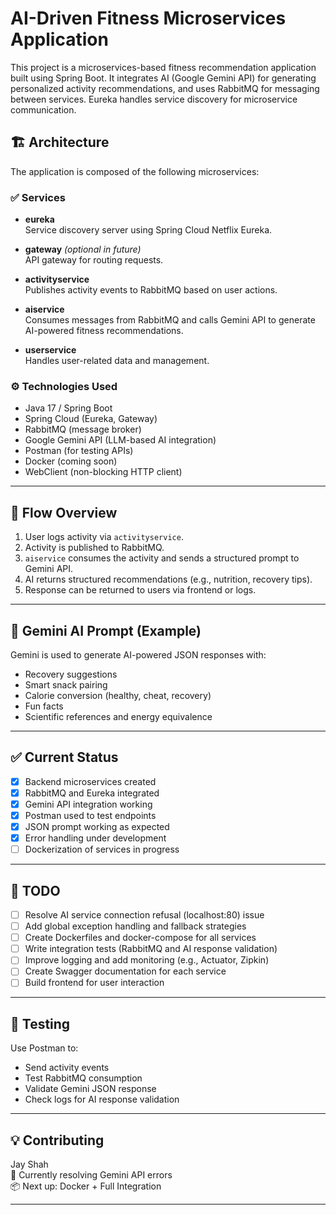# AI-Driven Fitness Microservices Application

This project is a microservices-based fitness recommendation application built using Spring Boot. It integrates AI (Google Gemini API) for generating personalized activity recommendations, and uses RabbitMQ for messaging between services. Eureka handles service discovery for microservice communication.

## 🏗️ Architecture

The application is composed of the following microservices:

### ✅ Services

- **eureka**  
  Service discovery server using Spring Cloud Netflix Eureka.

- **gateway** *(optional in future)*  
  API gateway for routing requests.

- **activityservice**  
  Publishes activity events to RabbitMQ based on user actions.

- **aiservice**  
  Consumes messages from RabbitMQ and calls Gemini API to generate AI-powered fitness recommendations.

- **userservice**  
  Handles user-related data and management.

### ⚙️ Technologies Used

- Java 17 / Spring Boot
- Spring Cloud (Eureka, Gateway)
- RabbitMQ (message broker)
- Google Gemini API (LLM-based AI integration)
- Postman (for testing APIs)
- Docker (coming soon)
- WebClient (non-blocking HTTP client)

---

## 🔁 Flow Overview

1. User logs activity via `activityservice`.
2. Activity is published to RabbitMQ.
3. `aiservice` consumes the activity and sends a structured prompt to Gemini API.
4. AI returns structured recommendations (e.g., nutrition, recovery tips).
5. Response can be returned to users via frontend or logs.

---

## 🤖 Gemini AI Prompt (Example)

Gemini is used to generate AI-powered JSON responses with:
- Recovery suggestions
- Smart snack pairing
- Calorie conversion (healthy, cheat, recovery)
- Fun facts
- Scientific references and energy equivalence

---

## ✅ Current Status

- [x] Backend microservices created
- [x] RabbitMQ and Eureka integrated
- [x] Gemini API integration working
- [x] Postman used to test endpoints
- [x] JSON prompt working as expected
- [x] Error handling under development
- [ ] Dockerization of services in progress

---

## 📌 TODO

- [ ] Resolve AI service connection refusal (localhost:80) issue
- [ ] Add global exception handling and fallback strategies
- [ ] Create Dockerfiles and docker-compose for all services
- [ ] Write integration tests (RabbitMQ and AI response validation)
- [ ] Improve logging and add monitoring (e.g., Actuator, Zipkin)
- [ ] Create Swagger documentation for each service
- [ ] Build frontend for user interaction

---

## 🧪 Testing

Use Postman to:
- Send activity events
- Test RabbitMQ consumption
- Validate Gemini JSON response
- Check logs for AI response validation

---

## 💡 Contributing

Jay Shah  
📍 Currently resolving Gemini API errors  
📦 Next up: Docker + Full Integration

---
